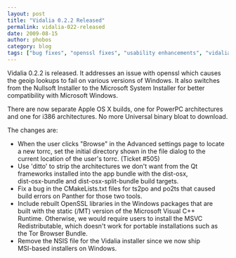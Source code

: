 ```yaml
---
layout: post
title: "Vidalia 0.2.2 Released"
permalink: vidalia-022-released
date: 2009-08-15
author: phobos
category: blog
tags: ["bug fixes", "openssl fixes", "usability enhancements", "vidalia releases"]
---
```


Vidalia 0.2.2 is released. It addresses an issue with openssl which causes the geoip lookups to fail on various versions of Windows. It also switches from the Nullsoft Installer to the Microsoft System Installer for better compatibility with Microsoft Windows.

There are now separate Apple OS X builds, one for PowerPC architectures and one for i386 architectures. No more Universal binary bloat to download.

The changes are:

- When the user clicks "Browse" in the Advanced settings page to locate  
 a new torrc, set the initial directory shown in the file dialog to the  
 current location of the user's torrc. (Ticket #505)
- Use 'ditto' to strip the architectures we don't want from the Qt  
 frameworks installed into the app bundle with the dist-osx,  
 dist-osx-bundle and dist-osx-split-bundle build targets.
- Fix a bug in the CMakeLists.txt files for ts2po and po2ts that caused  
 build errors on Panther for those two tools.
- Include rebuilt OpenSSL libraries in the Windows packages that are  
 built with the static (/MT) version of the Microsoft Visual C++  
 Runtime. Otherwise, we would require users to install the MSVC  
 Redistributable, which doesn't work for portable installations such as  
 the Tor Browser Bundle.
- Remove the NSIS file for the Vidalia installer since we now ship  
 MSI-based installers on Windows.

